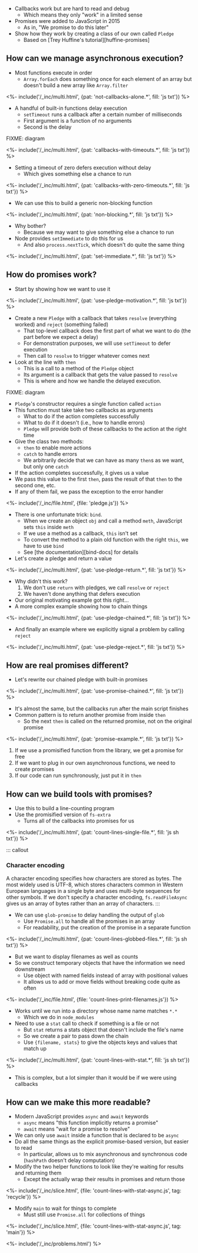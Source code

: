 ---
---

-   Callbacks work but are hard to read and debug
    -   Which means they only "work" in a limited sense
-   Promises were added to JavaScript in 2015
    -   As in, "We promise to do this later"
-   Show how they work by creating a <g key="class">class</g> of our own called `Pledge`
    -   Based on [Trey Huffine's tutorial][huffine-promises]

## How can we manage asynchronous execution?

-   Most functions execute in order
    -   `Array.forEach` does something once for each element of an array but doesn't build a new array like `Array.filter`

<%- include('/_inc/multi.html', {pat: 'not-callbacks-alone.*', fill: 'js txt'}) %>

-   A handful of built-in functions delay execution
    -   `setTimeout` runs a callback after a certain number of milliseconds
    -   First argument is a function of no arguments
    -   Second is the delay

FIXME: diagram

<%- include('/_inc/multi.html', {pat: 'callbacks-with-timeouts.*', fill: 'js txt'}) %>

-   Setting a timeout of zero defers execution without delay
    -   Which gives something else a chance to run

<%- include('/_inc/multi.html', {pat: 'callbacks-with-zero-timeouts.*', fill: 'js txt'}) %>

-   We can use this to build a generic <g key="non_blocking_execution">non-blocking function</g>

<%- include('/_inc/multi.html', {pat: 'non-blocking.*', fill: 'js txt'}) %>

-   Why bother?
    -   Because we may want to give something else a chance to run
-   Node provides `setImmediate` to do this for us
    -   And also `process.nextTick`, which doesn't do quite the same thing

<%- include('/_inc/multi.html', {pat: 'set-immediate.*', fill: 'js txt'}) %>

## How do promises work?

-   Start by showing how we want to use it

<%- include('/_inc/multi.html', {pat: 'use-pledge-motivation.*', fill: 'js txt'}) %>

-   Create a new `Pledge` with a callback that takes `resolve` (everything worked) and `reject` (something failed)
    -   That top-level callback does the first part of what we want to do (the part before we expect a delay)
    -   For demonstration purposes, we will use `setTimeout` to defer execution
    -   Then call to `resolve` to trigger whatever comes next
-   Look at the line with `then`
    -   This is a call to a <g key="method">method</g> of the `Pledge` object
    -   Its argument is a callback that gets the value passed to `resolve`
    -   This is where and how we handle the delayed execution.

FIXME: diagram

-   `Pledge`'s <g key="constructor">constructor</g> requires a single function called `action`
-   This function must take take two callbacks as arguments
    -   What to do if the action completes successfully
    -   What to do if it doesn't (i.e., how to handle errors)
    -   `Pledge` will provide both of these callbacks to the action at the right time
-   Give the class two methods:
    -   `then` to enable more actions
    -   `catch` to handle errors
    -   We arbitrarily decide that we can have as many `then`s as we want, but only one `catch`
-   If the action completes successfully, it gives us a value
-   We pass this value to the first `then`, pass the result of that `then` to the second one, etc.
-   If any of them fail, we pass the <g key="exception">exception</g> to the error handler

<%- include('/_inc/file.html', {file: 'pledge.js'}) %>

-   There is one unfortunate trick: `bind`.
    -   When we create an object `obj` and call a method `meth`, JavaScript sets `this` inside `meth`
    -   If we use a method as a callback, `this` isn't set
    -   To convert the method to a plain old function with the right `this`, we have to use `bind`
    -   See [the documentation][bind-docs] for details
-   Let's create a pledge and return a value

<%- include('/_inc/multi.html', {pat: 'use-pledge-return.*', fill: 'js txt'}) %>

-   Why didn't this work?
    1.  We don't use `return` with pledges, we call `resolve` or `reject`
    2.  We haven't done anything that defers execution
-   Our original motivating example got this right…
-   A more complex example showing how to chain things

<%- include('/_inc/multi.html', {pat: 'use-pledge-chained.*', fill: 'js txt'}) %>

-   And finally an example where we explicitly signal a problem by calling `reject`

<%- include('/_inc/multi.html', {pat: 'use-pledge-reject.*', fill: 'js txt'}) %>

## How are real promises different?

-   Let's rewrite our chained pledge with built-in promises

<%- include('/_inc/multi.html', {pat: 'use-promise-chained.*', fill: 'js txt'}) %>

-   It's almost the same, but the callbacks run after the main script finishes
-   Common pattern is to return another promise from inside `then`
    -   So the next `then` is called on the returned promise, not on the original promise

<%- include('/_inc/multi.html', {pat: 'promise-example.*', fill: 'js txt'}) %>

1.  If we use a promisified function from the library, we get a promise for free
2.  If we want to plug in our own asynchronous functions, we need to create promises
3.  If our code can run synchronously, just put it in `then`

## How can we build tools with promises?

-   Use this to build a line-counting program
-   Use the <g key="promisification">promisified</g> version of `fs-extra`
    -   Turns all of the callbacks into promises for us

<%- include('/_inc/multi.html', {pat: 'count-lines-single-file.*', fill: 'js sh txt'}) %>

::: callout
### Character encoding

A <g key="character_encoding">character encoding</g> specifies how characters are stored as bytes.
The most widely used is <g key="utf_8">UTF-8</g>,
which stores characters common in Western European languages in a single byte
and uses multi-byte sequences for other symbols.
If we don't specify a character encoding,
`fs.readFileAsync` gives us an array of bytes rather than an array of characters.
:::

-   We can use `glob-promise` to delay handling the output of `glob`
    -   Use `Promise.all` to handle all the promises in an array
    -   For readability, put the creation of the promise in a separate function

<%- include('/_inc/multi.html', {pat: 'count-lines-globbed-files.*', fill: 'js sh txt'}) %>

-   But we want to display filenames as well as counts
-   So we construct temporary objects that have the information we need downstream
    -   Use object with named fields instead of array with positional values
    -   It allows us to add or move fields without breaking code quite as often

<%- include('/_inc/file.html', {file: 'count-lines-print-filenames.js'}) %>

-   Works until we run into a directory whose name name matches `*.*`
    -   Which we do in `node_modules`
-   Need to use a `stat` call to check if something is a file or not
    -   But `stat` returns a stats object that doesn't include the file's name
    -   So we create a pair to pass down the chain
    -   Use `{filename, stats}` to give the objects keys and values that match up

<%- include('/_inc/multi.html', {pat: 'count-lines-with-stat.*', fill: 'js sh txt'}) %>

-   This is complex, but a lot simpler than it would be if we were using callbacks

## How can we make this more readable?

-   Modern JavaScript provides `async` and `await` keywords
    -   `async` means "this function implicitly returns a promise"
    -   `await` means "wait for a promise to resolve"
-   We can only use `await` inside a function that is declared to be `async`
-   Do all the same things as the explicit promise-based version, but easier to read
    -   In particular, allows us to mix asynchronous and synchronous code (`hashPath` doesn't delay computation)
-   Modify the two helper functions to look like they're waiting for results and returning them
    -   Except the actually wrap their results in promises and return those

<%- include('/_inc/slice.html', {file: 'count-lines-with-stat-async.js', tag: 'recycle'}) %>

-   Modify `main` to wait for things to complete
    -   Must still use `Promise.all` for collections of things

<%- include('/_inc/slice.html', {file: 'count-lines-with-stat-async.js', tag: 'main'}) %>

<%- include('/_inc/problems.html') %>
